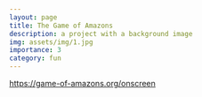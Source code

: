 ```yaml
---
layout: page
title: The Game of Amazons
description: a project with a background image
img: assets/img/1.jpg
importance: 3
category: fun
---
```


https://game-of-amazons.org/onscreen

